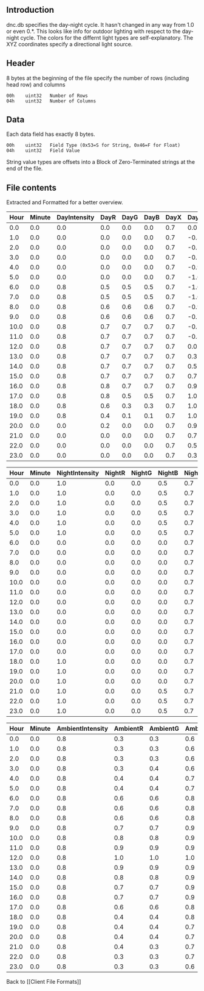 ## Introduction

dnc.db specifies the day-night cycle. It hasn't changed in any way from 1.0 or even 0.\*. This looks like info for outdoor lighting with respect to the day-night cycle. The colors for the differnt light types are self-explanatory. The XYZ coordinates specify a directional light source.

## Header

8 bytes at the beginning of the file specify the number of rows (including head row) and columns

    00h    uint32 	Number of Rows
    04h    uint32  	Number of Columns

## Data

Each data field has exactly 8 bytes.

    00h    uint32 	Field Type (0x53=S for String, 0x46=F for Float)
    04h    uint32  	Field Value

String value types are offsets into a Block of Zero-Terminated strings at the end of the file.

## File contents

Extracted and Formatted for a better overview.

| Hour | Minute | DayIntensity | DayR | DayG | DayB | DayX | DayY | DayZ |
| ---- | ------ | ------------ | ---- | ---- | ---- | ---- | ---- | ---- |
| 0.0  | 0.0    | 0.0          | 0.0  | 0.0  | 0.0  | 0.7  | 0.0  | 1.0  |
| 1.0  | 0.0    | 0.0          | 0.0  | 0.0  | 0.0  | 0.7  | -0.3 | 1.0  |
| 2.0  | 0.0    | 0.0          | 0.0  | 0.0  | 0.0  | 0.7  | -0.5 | 0.9  |
| 3.0  | 0.0    | 0.0          | 0.0  | 0.0  | 0.0  | 0.7  | -0.7 | 0.7  |
| 4.0  | 0.0    | 0.0          | 0.0  | 0.0  | 0.0  | 0.7  | -0.9 | 0.5  |
| 5.0  | 0.0    | 0.0          | 0.0  | 0.0  | 0.0  | 0.7  | -1.0 | 0.3  |
| 6.0  | 0.0    | 0.8          | 0.5  | 0.5  | 0.5  | 0.7  | -1.0 | 0.0  |
| 7.0  | 0.0    | 0.8          | 0.5  | 0.5  | 0.5  | 0.7  | -1.0 | -0.3 |
| 8.0  | 0.0    | 0.8          | 0.6  | 0.6  | 0.6  | 0.7  | -0.9 | -0.5 |
| 9.0  | 0.0    | 0.8          | 0.6  | 0.6  | 0.6  | 0.7  | -0.7 | -0.7 |
| 10.0 | 0.0    | 0.8          | 0.7  | 0.7  | 0.7  | 0.7  | -0.5 | -0.9 |
| 11.0 | 0.0    | 0.8          | 0.7  | 0.7  | 0.7  | 0.7  | -0.3 | -1.0 |
| 12.0 | 0.0    | 0.8          | 0.7  | 0.7  | 0.7  | 0.7  | 0.0  | -1.0 |
| 13.0 | 0.0    | 0.8          | 0.7  | 0.7  | 0.7  | 0.7  | 0.3  | -1.0 |
| 14.0 | 0.0    | 0.8          | 0.7  | 0.7  | 0.7  | 0.7  | 0.5  | -0.9 |
| 15.0 | 0.0    | 0.8          | 0.7  | 0.7  | 0.7  | 0.7  | 0.7  | -0.7 |
| 16.0 | 0.0    | 0.8          | 0.8  | 0.7  | 0.7  | 0.7  | 0.9  | -0.5 |
| 17.0 | 0.0    | 0.8          | 0.8  | 0.5  | 0.5  | 0.7  | 1.0  | -0.3 |
| 18.0 | 0.0    | 0.8          | 0.6  | 0.3  | 0.3  | 0.7  | 1.0  | 0.0  |
| 19.0 | 0.0    | 0.8          | 0.4  | 0.1  | 0.1  | 0.7  | 1.0  | 0.3  |
| 20.0 | 0.0    | 0.0          | 0.2  | 0.0  | 0.0  | 0.7  | 0.9  | 0.5  |
| 21.0 | 0.0    | 0.0          | 0.0  | 0.0  | 0.0  | 0.7  | 0.7  | 0.7  |
| 22.0 | 0.0    | 0.0          | 0.0  | 0.0  | 0.0  | 0.7  | 0.5  | 0.9  |
| 23.0 | 0.0    | 0.0          | 0.0  | 0.0  | 0.0  | 0.7  | 0.3  | 1.0  |

| Hour | Minute | NightIntensity | NightR | NightG | NightB | NightX | NightY | NightZ |
| ---- | ------ | -------------- | ------ | ------ | ------ | ------ | ------ | ------ |
| 0.0  | 0.0    | 1.0            | 0.0    | 0.0    | 0.5    | 0.7    | 0.0    | -1.0   |
| 1.0  | 0.0    | 1.0            | 0.0    | 0.0    | 0.5    | 0.7    | 0.3    | -1.0   |
| 2.0  | 0.0    | 1.0            | 0.0    | 0.0    | 0.5    | 0.7    | 0.5    | -0.9   |
| 3.0  | 0.0    | 1.0            | 0.0    | 0.0    | 0.5    | 0.7    | 0.7    | -0.7   |
| 4.0  | 0.0    | 1.0            | 0.0    | 0.0    | 0.5    | 0.7    | 0.9    | -0.5   |
| 5.0  | 0.0    | 1.0            | 0.0    | 0.0    | 0.5    | 0.7    | 1.0    | -0.3   |
| 6.0  | 0.0    | 0.0            | 0.0    | 0.0    | 0.0    | 0.7    | 1.0    | 0.0    |
| 7.0  | 0.0    | 0.0            | 0.0    | 0.0    | 0.0    | 0.7    | 1.0    | 0.3    |
| 8.0  | 0.0    | 0.0            | 0.0    | 0.0    | 0.0    | 0.7    | 0.9    | 0.5    |
| 9.0  | 0.0    | 0.0            | 0.0    | 0.0    | 0.0    | 0.7    | 0.7    | 0.7    |
| 10.0 | 0.0    | 0.0            | 0.0    | 0.0    | 0.0    | 0.7    | 0.5    | 0.9    |
| 11.0 | 0.0    | 0.0            | 0.0    | 0.0    | 0.0    | 0.7    | 0.3    | 1.0    |
| 12.0 | 0.0    | 0.0            | 0.0    | 0.0    | 0.0    | 0.7    | 0.0    | 1.0    |
| 13.0 | 0.0    | 0.0            | 0.0    | 0.0    | 0.0    | 0.7    | -0.3   | 1.0    |
| 14.0 | 0.0    | 0.0            | 0.0    | 0.0    | 0.0    | 0.7    | -0.5   | 0.9    |
| 15.0 | 0.0    | 0.0            | 0.0    | 0.0    | 0.0    | 0.7    | -0.7   | 0.7    |
| 16.0 | 0.0    | 0.0            | 0.0    | 0.0    | 0.0    | 0.7    | -0.9   | 0.5    |
| 17.0 | 0.0    | 0.0            | 0.0    | 0.0    | 0.0    | 0.7    | -1.0   | 0.3    |
| 18.0 | 0.0    | 1.0            | 0.0    | 0.0    | 0.0    | 0.7    | -1.0   | 0.0    |
| 19.0 | 0.0    | 1.0            | 0.0    | 0.0    | 0.0    | 0.7    | -1.0   | -0.3   |
| 20.0 | 0.0    | 1.0            | 0.0    | 0.0    | 0.0    | 0.7    | -0.9   | -0.5   |
| 21.0 | 0.0    | 1.0            | 0.0    | 0.0    | 0.5    | 0.7    | -0.7   | -0.7   |
| 22.0 | 0.0    | 1.0            | 0.0    | 0.0    | 0.5    | 0.7    | -0.5   | -0.9   |
| 23.0 | 0.0    | 1.0            | 0.0    | 0.0    | 0.5    | 0.7    | -0.3   | -1.0   |

| Hour | Minute | AmbientIntensity | AmbientR | AmbientG | AmbientB | FogDepth | FogIntensity | FogR | FogG | FogB |
| ---- | ------ | ---------------- | -------- | -------- | -------- | -------- | ------------ | ---- | ---- | ---- |
| 0.0  | 0.0    | 0.8              | 0.3      | 0.3      | 0.6      | 3700.0   | 0.8          | 0.0  | 0.0  | 0.1  |
| 1.0  | 0.0    | 0.8              | 0.3      | 0.3      | 0.6      | 3700.0   | 0.8          | 0.0  | 0.0  | 0.1  |
| 2.0  | 0.0    | 0.8              | 0.3      | 0.3      | 0.6      | 3700.0   | 0.8          | 0.0  | 0.0  | 0.1  |
| 3.0  | 0.0    | 0.8              | 0.3      | 0.4      | 0.6      | 3700.0   | 0.8          | 0.0  | 0.0  | 0.1  |
| 4.0  | 0.0    | 0.8              | 0.4      | 0.4      | 0.7      | 3700.0   | 0.7          | 0.0  | 0.0  | 0.1  |
| 5.0  | 0.0    | 0.8              | 0.4      | 0.4      | 0.7      | 3700.0   | 0.7          | 0.0  | 0.0  | 0.1  |
| 6.0  | 0.0    | 0.8              | 0.6      | 0.6      | 0.8      | 3700.0   | 0.7          | 0.1  | 0.1  | 0.1  |
| 7.0  | 0.0    | 0.8              | 0.6      | 0.6      | 0.8      | 3700.0   | 0.5          | 0.2  | 0.2  | 0.2  |
| 8.0  | 0.0    | 0.8              | 0.6      | 0.6      | 0.8      | 3700.0   | 0.3          | 0.2  | 0.2  | 0.2  |
| 9.0  | 0.0    | 0.8              | 0.7      | 0.7      | 0.9      | 3700.0   | 0.3          | 0.2  | 0.2  | 0.2  |
| 10.0 | 0.0    | 0.8              | 0.8      | 0.8      | 0.9      | 3700.0   | 0.3          | 0.2  | 0.2  | 0.2  |
| 11.0 | 0.0    | 0.8              | 0.9      | 0.9      | 0.9      | 3700.0   | 0.3          | 0.2  | 0.2  | 0.2  |
| 12.0 | 0.0    | 0.8              | 1.0      | 1.0      | 1.0      | 3700.0   | 0.3          | 0.2  | 0.2  | 0.2  |
| 13.0 | 0.0    | 0.8              | 0.9      | 0.9      | 0.9      | 3700.0   | 0.3          | 0.2  | 0.2  | 0.2  |
| 14.0 | 0.0    | 0.8              | 0.8      | 0.8      | 0.9      | 3700.0   | 0.3          | 0.2  | 0.2  | 0.2  |
| 15.0 | 0.0    | 0.8              | 0.7      | 0.7      | 0.9      | 3700.0   | 0.3          | 0.1  | 0.1  | 0.1  |
| 16.0 | 0.0    | 0.8              | 0.7      | 0.7      | 0.9      | 3700.0   | 0.3          | 0.1  | 0.1  | 0.1  |
| 17.0 | 0.0    | 0.8              | 0.6      | 0.6      | 0.8      | 3700.0   | 0.3          | 0.1  | 0.1  | 0.1  |
| 18.0 | 0.0    | 0.8              | 0.4      | 0.4      | 0.8      | 3700.0   | 0.5          | 0.1  | 0.1  | 0.1  |
| 19.0 | 0.0    | 0.8              | 0.4      | 0.4      | 0.7      | 3700.0   | 0.7          | 0.0  | 0.0  | 0.1  |
| 20.0 | 0.0    | 0.8              | 0.4      | 0.4      | 0.7      | 3700.0   | 0.7          | 0.0  | 0.0  | 0.1  |
| 21.0 | 0.0    | 0.8              | 0.4      | 0.3      | 0.7      | 3700.0   | 0.7          | 0.0  | 0.0  | 0.1  |
| 22.0 | 0.0    | 0.8              | 0.3      | 0.3      | 0.7      | 3700.0   | 0.8          | 0.0  | 0.0  | 0.1  |
| 23.0 | 0.0    | 0.8              | 0.3      | 0.3      | 0.6      | 3700.0   | 0.8          | 0.0  | 0.0  | 0.1  |


Back to [[Client File Formats]]
